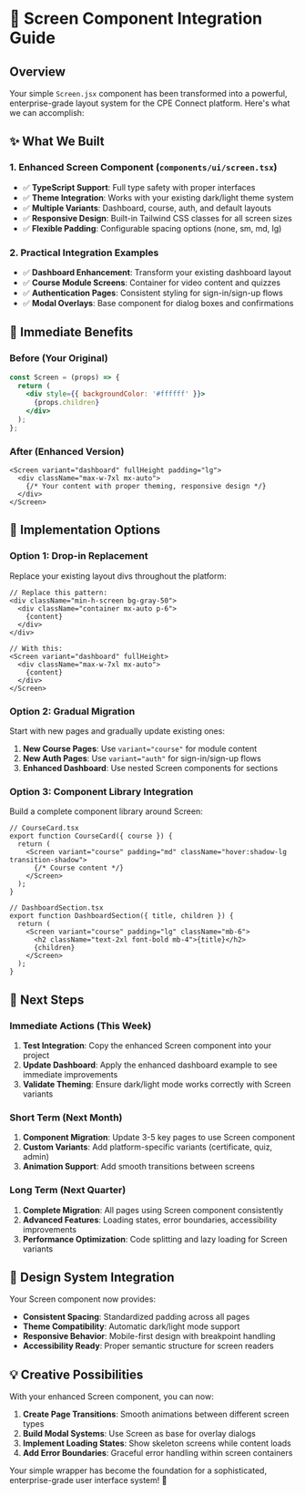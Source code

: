 # 🚀 Screen Component Integration Guide

## Overview

Your simple `Screen.jsx` component has been transformed into a powerful, enterprise-grade layout system for the CPE Connect platform. Here's what we can accomplish:

## ✨ What We Built

### 1. **Enhanced Screen Component** (`components/ui/screen.tsx`)
- ✅ **TypeScript Support**: Full type safety with proper interfaces
- ✅ **Theme Integration**: Works with your existing dark/light theme system
- ✅ **Multiple Variants**: Dashboard, course, auth, and default layouts
- ✅ **Responsive Design**: Built-in Tailwind CSS classes for all screen sizes
- ✅ **Flexible Padding**: Configurable spacing options (none, sm, md, lg)

### 2. **Practical Integration Examples**
- ✅ **Dashboard Enhancement**: Transform your existing dashboard layout
- ✅ **Course Module Screens**: Container for video content and quizzes
- ✅ **Authentication Pages**: Consistent styling for sign-in/sign-up flows
- ✅ **Modal Overlays**: Base component for dialog boxes and confirmations

## 🎯 Immediate Benefits

### **Before (Your Original)**
```jsx
const Screen = (props) => {
  return (
    <div style={{ backgroundColor: '#ffffff' }}>
      {props.children}
    </div>
  );
};
```

### **After (Enhanced Version)**
```tsx
<Screen variant="dashboard" fullHeight padding="lg">
  <div className="max-w-7xl mx-auto">
    {/* Your content with proper theming, responsive design */}
  </div>
</Screen>
```

## 🔄 Implementation Options

### **Option 1: Drop-in Replacement**
Replace your existing layout divs throughout the platform:

```tsx
// Replace this pattern:
<div className="min-h-screen bg-gray-50">
  <div className="container mx-auto p-6">
    {content}
  </div>
</div>

// With this:
<Screen variant="dashboard" fullHeight>
  <div className="max-w-7xl mx-auto">
    {content}
  </div>
</Screen>
```

### **Option 2: Gradual Migration**
Start with new pages and gradually update existing ones:

1. **New Course Pages**: Use `variant="course"` for module content
2. **New Auth Pages**: Use `variant="auth"` for sign-in/sign-up flows
3. **Enhanced Dashboard**: Use nested Screen components for sections

### **Option 3: Component Library Integration**
Build a complete component library around Screen:

```tsx
// CourseCard.tsx
export function CourseCard({ course }) {
  return (
    <Screen variant="course" padding="md" className="hover:shadow-lg transition-shadow">
      {/* Course content */}
    </Screen>
  );
}

// DashboardSection.tsx
export function DashboardSection({ title, children }) {
  return (
    <Screen variant="course" padding="lg" className="mb-6">
      <h2 className="text-2xl font-bold mb-4">{title}</h2>
      {children}
    </Screen>
  );
}
```

## 🚀 Next Steps

### **Immediate Actions (This Week)**
1. **Test Integration**: Copy the enhanced Screen component into your project
2. **Update Dashboard**: Apply the enhanced dashboard example to see immediate improvements
3. **Validate Theming**: Ensure dark/light mode works correctly with Screen variants

### **Short Term (Next Month)**
1. **Component Migration**: Update 3-5 key pages to use Screen component
2. **Custom Variants**: Add platform-specific variants (certificate, quiz, admin)
3. **Animation Support**: Add smooth transitions between screens

### **Long Term (Next Quarter)**
1. **Complete Migration**: All pages using Screen component consistently
2. **Advanced Features**: Loading states, error boundaries, accessibility improvements
3. **Performance Optimization**: Code splitting and lazy loading for Screen variants

## 🎨 Design System Integration

Your Screen component now provides:

- **Consistent Spacing**: Standardized padding across all pages
- **Theme Compatibility**: Automatic dark/light mode support
- **Responsive Behavior**: Mobile-first design with breakpoint handling
- **Accessibility Ready**: Proper semantic structure for screen readers

## 💡 Creative Possibilities

With your enhanced Screen component, you can now:

1. **Create Page Transitions**: Smooth animations between different screen types
2. **Build Modal Systems**: Use Screen as base for overlay dialogs
3. **Implement Loading States**: Show skeleton screens while content loads
4. **Add Error Boundaries**: Graceful error handling within screen containers

Your simple wrapper has become the foundation for a sophisticated, enterprise-grade user interface system! 🎉